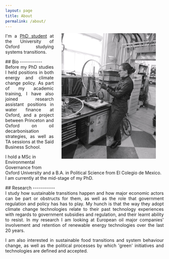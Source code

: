 ```yaml
---
layout: page
title: About
permalink: /about/
---
```


<img src="/assets/elenabike.jpeg" width="300" style="float: right; margin-left: 25px; margin-right: 25px; margin-bottom: 25px;"/>

<p align="justify"> I'm a <a href="https://www.geog.ox.ac.uk/graduate/research/epierard.html"> PhD student</a> at the University of Oxford studying systems transitions.

<!--<p align="justify"> During my career, I have worked on research projects related to Atmospheric Physics and Physical Oceanography that involved numerical simulations, data processing and observational fieldwork.</p>  />-->

<p align="justify">
## Bio
-----------
<br />
Before my PhD studies I held positions in both energy and climate change policy. As part of my academic training, I have also joined research assistant positions in water finance at Oxford, and a project between Princeton and Oxford on oil decarbonisation strategies, as well as TA sessions at the Saïd Business School.

I hold a MSc in Environmental Governance from Oxford University and a B.A. in Political Science from El Colegio de Mexico. I am currently at the mid-stage of my PhD. </p>

<p align="justify">
## Research
-----------
<br />
I study how sustainable transitions happen and how major economic actors can be part or obstructs for them, as well as the role that government regulation and policy has has to play. My hunch is that the way they adopt climate change technologies relate to their past technology experiences with regards to government subsidies and regulation, and their learnt ability to resist.
In my research I am looking at European oil major companies' involvement and retention of renewable energy technologies over the last 20 years. </p>

<p align="justify"> I am also interested in sustainable food transitions and system behaviour change, as well as the political processes by which 'green' initiatives and technologies are defined and accepted.
